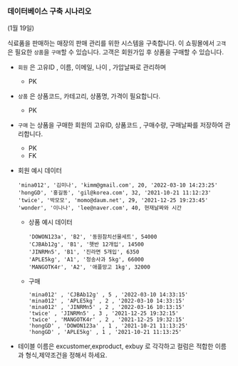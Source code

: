 ### 데이터베이스 구축 시나리오

(1월 19일)

식료품을 판매하는 매장의 판매 관리를 위한 시스템을 구축합니다. 이 쇼핑몰에서 `고객` 은  필요한 `상품`을
`구매`할 수 있습니다. 고객은 회원가입 후 상품을 구매할 수 있습니다. 
+ `회원` 은  고유ID , 이름, 이메일, 나이 , 가압날짜로 관리하며
  + PK


+ `상품` 은  상품코드, 카테고리, 상품명, 가격이 필요합니다.
  + PK
 
 
+ `구매` 는  상품을 구매한 회원의 고유ID, 상품코드 , 구매수량, 구매날짜를 저장하여 관리합니다. 
  + PK 
  + FK

    
+ 회원 예시 데이터

    
      'mina012', '김미나', 'kimm@gmail.com', 20, '2022-03-10 14:23:25'  
      'hongGD', '홍길동', 'gil@korea.com', 32, '2021-10-21 11:12:23'
      'twice', '박모모', 'momo@daum.net', 29, '2021-12-25 19:23:45'
      'wonder', '이나나', 'lee@naver.com', 40, 현재날짜와 시간

  + 상품 예시 데이터

  
        'DOWON123a', 'B2', '동원참치선물세트', 54000
        'CJBAb12g', 'B1', '햇반 12개입', 14500
        'JINRMn5', 'B1', '진라면 5개입', 6350
        'APLE5kg', 'A1', '청송사과 5kg', 66000
        'MANGOTK4r', 'A2', '애플망고 1kg', 32000


  + 구매

        'mina012' , 'CJBAb12g' , 5 , '2022-03-10 14:33:15'
        'mina012' , 'APLE5kg' , 2 , '2022-03-10 14:33:15'
        'mina012' , 'JINRMn5' , 2 , '2022-03-16 10:13:15'
        'twice' , 'JINRMn5' , 3 , '2021-12-25 19:32:15'
        'twice' , 'MANGOTK4r' , 2 , '2021-12-25 19:32:15'
        'hongGD' , 'DOWON123a' , 1 , '2021-10-21 11:13:25'
        'hongGD' , 'APLE5kg' , 1 , '2021-10-21 11:13:25'
    
 + 테이블 이름은  excustomer,exproduct, exbuy 로 각각하고 
 컬럼은 적합한 이름과 형식,제약조건을 정해서 하세요.

